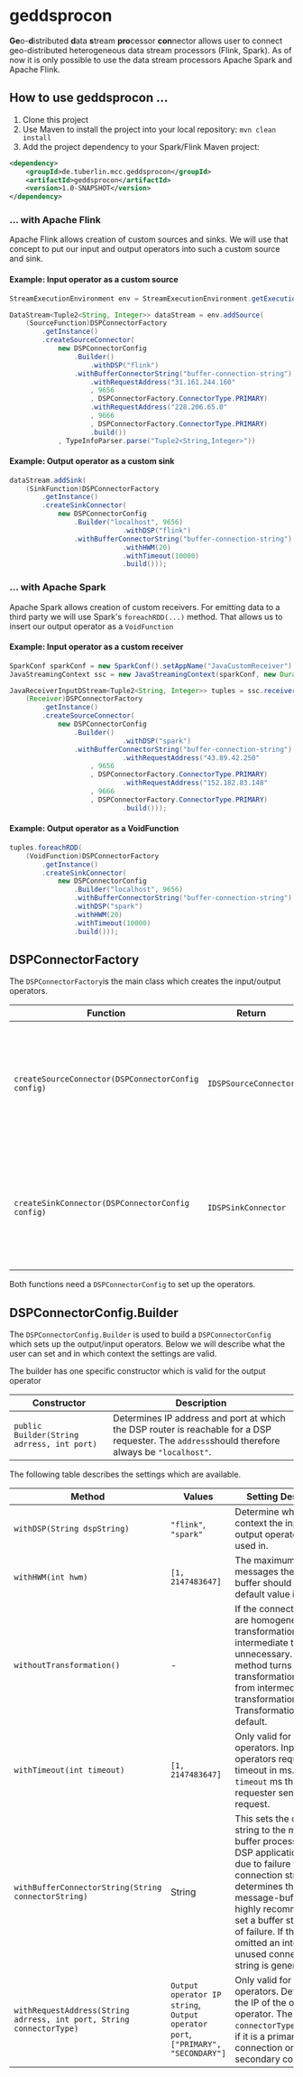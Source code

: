 # geddsprocon
**Ge**o-**d**istributed **d**ata **s**tream **pro**cessor **con**nector allows user to connect geo-distributed heterogeneous data stream processors (Flink, Spark). As of now it is only possible to use the data stream processors Apache Spark and Apache Flink.
## How to use geddsprocon ... 
1. Clone this project
2. Use Maven to install the project into your local repository: ```mvn clean install```
3. Add the project dependency to your Spark/Flink Maven project:
```xml
<dependency>
	<groupId>de.tuberlin.mcc.geddsprocon</groupId>
	<artifactId>geddsprocon</artifactId>
	<version>1.0-SNAPSHOT</version>
</dependency>
```
### ... with Apache Flink
Apache Flink allows creation of custom sources and sinks. We will use that concept to put our input and output operators into such a custom source and sink.
#### Example: Input operator as a custom source
```java
StreamExecutionEnvironment env = StreamExecutionEnvironment.getExecutionEnvironment();

DataStream<Tuple2<String, Integer>> dataStream = env.addSource(
	(SourceFunction)DSPConnectorFactory
		.getInstance()
		.createSourceConnector(
			new DSPConnectorConfig
				.Builder()
	    			.withDSP("flink")
				.withBufferConnectorString("buffer-connection-string")
	    			.withRequestAddress("31.161.244.160"
					, 9656
					, DSPConnectorFactory.ConnectorType.PRIMARY)
	    			.withRequestAddress("228.206.65.0"
					, 9666
					, DSPConnectorFactory.ConnectorType.PRIMARY)
	    			.build())
			, TypeInfoParser.parse("Tuple2<String,Integer>"))
```
#### Example: Output operator as a custom sink
```java
dataStream.addSink(
	(SinkFunction)DSPConnectorFactory
		.getInstance()
		.createSinkConnector(
			new DSPConnectorConfig
				.Builder("localhost", 9656)
                    		.withDSP("flink")
				.withBufferConnectorString("buffer-connection-string")
                    		.withHWM(20)
                    		.withTimeout(10000)
                    		.build()));
```
### ... with Apache Spark
Apache Spark allows creation of custom receivers. For emitting data to a third party we will use Spark's ```foreachRDD(...)``` method. That allows us to insert our output operator as a ```VoidFunction```
#### Example: Input operator as a custom receiver
```java
SparkConf sparkConf = new SparkConf().setAppName("JavaCustomReceiver").setMaster("local[*]");
JavaStreamingContext ssc = new JavaStreamingContext(sparkConf, new Duration(5000));

JavaReceiverInputDStream<Tuple2<String, Integer>> tuples = ssc.receiverStream(
	(Receiver)DSPConnectorFactory
		.getInstance()
		.createSourceConnector(
			new DSPConnectorConfig
				.Builder()
                    		.withDSP("spark")
				.withBufferConnectorString("buffer-connection-string")
                    		.withRequestAddress("43.89.42.250"
					, 9656
					, DSPConnectorFactory.ConnectorType.PRIMARY)
                    		.withRequestAddress("152.182.83.148"
					, 9666
					, DSPConnectorFactory.ConnectorType.PRIMARY)
                    		.build()));
```
#### Example: Output operator as a VoidFunction
```java
tuples.foreachRDD(
	(VoidFunction)DSPConnectorFactory
		.getInstance()
		.createSinkConnector(
			new DSPConnectorConfig
				.Builder("localhost", 9656)
				.withBufferConnectorString("buffer-connection-string")
				.withDSP("spark")
				.withHWM(20)
				.withTimeout(10000)
				.build()));
```
## DSPConnectorFactory
The `DSPConnectorFactory`is the main class which creates the input/output operators. 

Function | Return | Description
---- | --- | ----
`createSourceConnector(DSPConnectorConfig config)` | `IDSPSourceConnector` | This creates the input operator. A cast to the resepective DSP (e.g., `SourceFunction` for Flink, `Receiver` for Spark) is still needed.
`createSinkConnector(DSPConnectorConfig config)` | `IDSPSinkConnector` | This creates the output operator. A cast to the resepective DSP (e.g., `SinkFunction` for Flink, `VoidFunction` for Spark) is still needed. 

Both functions need a `DSPConnectorConfig` to set up the operators.

## DSPConnectorConfig.Builder
The ```DSPConnectorConfig.Builder``` is used to build a `DSPConnectorConfig` which sets up the output/input operators. Below we will describe what the user can set and in which context the settings are valid.

The builder has one specific constructor which is valid for the output operator

Constructor | Description
--- | ---
`public Builder(String adrress, int port)` | Determines IP address and port at which the DSP router is reachable for a DSP requester. The `address`should therefore always be `"localhost"`.

The following table describes the settings which are available.

 Method | Values |  Setting Description 
 ----- | --- | -------- 
`withDSP(String dspString)` | `"flink"`, `"spark"` | Determine which DSP context the input or output operators are used in. |
`withHWM(int hwm)` | `[1, 2147483647]` | The maximum amount of messages the message-buffer should hold. Its default value is `1000`.
 `withoutTransformation()` | - | If the connected DSPs are homogeneous, transformation to intermediate tuples are unnecessary. Using this method turns transformation to and from intermediate transformation off. Transformation is `true` by default.|
`withTimeout(int timeout)` | `[1, 2147483647]` | Only valid for input operators. Input operators request timeout in ms. After `timeout` ms the DSP requester sends another request.
`withBufferConnectorString(String connectorString)` | String | This sets the connection string to the message-buffer process. If the DSP application restarts due to failure the connection string determines the message-buffer. It is highly recommended to set a buffer string in case of failure. If this setting is omitted an internal unused connection string is generated.
`withRequestAddress(String adrress, int port, String connectorType)` | `Output operator IP string`, `Output operator port`, `["PRIMARY", "SECONDARY"]`  | Only valid for input operators. Determines the IP of the output operator. The `connectorType`determines if it is a primary connection or a secondary connection.
